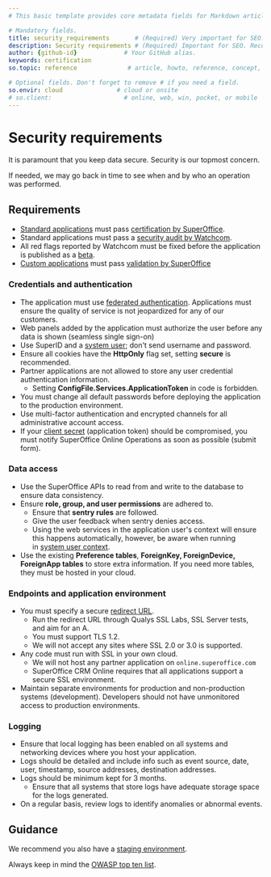```yaml
---
# This basic template provides core metadata fields for Markdown articles on docs.superoffice.com.

# Mandatory fields.
title: security_requirements       # (Required) Very important for SEO. Intent in a unique string of 43-59 chars including spaces.
description: Security requirements # (Required) Important for SEO. Recommended character length is 115-145 characters including spaces.
author: {github-id}             # Your GitHub alias.
keywords: certification
so.topic: reference              # article, howto, reference, concept, guide

# Optional fields. Don't forget to remove # if you need a field.
so.envir: cloud               # cloud or onsite
# so.client:                    # online, web, win, pocket, or mobile
---
```


# Security requirements

It is paramount that you keep data secure. Security is our topmost concern.

If needed, we may go back in time to see when and by who an operation was performed.

## Requirements

* [Standard applications][1] must pass [certification by SuperOffice][2].
* Standard applications must pass a [security audit by Watchcom][3].
* All red flags reported by Watchcom must be fixed before the application is published as a [beta][4].
* [Custom applications][5] must pass [validation by SuperOffice][6]

### Credentials and authentication

* The application must use [federated authentication][7]. Applications must ensure the quality of service is not jeopardized for any of our customers.
* Web panels added by the application must authorize the user before any data is shown (seamless single sign-on)
* Use SuperID and a [system user][8]; don't send username and password.
* Ensure all cookies have the **HttpOnly** flag set, setting **secure** is recommended.
* Partner applications are not allowed to store any user credential authentication information.
  * Setting **ConfigFile.Services.ApplicationToken** in code is forbidden.
* You must change all default passwords before deploying the application to the production environment.
* Use multi-factor authentication and encrypted channels for all administrative account access.
* If your [client secret][9] (application token) should be compromised, you must notify SuperOffice Online Operations as soon as possible (submit form).

### Data access

* Use the SuperOffice APIs to read from and write to the database to ensure data consistency.
* Ensure **role, group, and user permissions** are adhered to.
  * Ensure that **sentry rules** are followed.
  * Give the user feedback when sentry denies access.
  * Using the web services in the application user's context will ensure this happens automatically, however, be aware when running in [system user context][10].
* Use the existing **Preference tables**, **ForeignKey, ForeignDevice, ForeignApp tables** to store extra information. If you need more tables, they must be hosted in your cloud.

### Endpoints and application environment

* You must specify a secure [redirect URL][11].
  * Run the redirect URL through Qualys SSL Labs, SSL Server tests, and aim for an A.
  * You must support TLS 1.2.
  * We will not accept any sites where SSL 2.0 or 3.0 is supported.
* Any code must run with SSL in your own cloud.
  * We will not host any partner application on `online.superoffice.com`
  * SuperOffice CRM Online requires that all applications support a secure SSL environment.
* Maintain separate environments for production and non-production systems (development). Developers should not have unmonitored access to production environments.

### Logging

* Ensure that local logging has been enabled on all systems and networking devices where you host your application.
* Logs should be detailed and include info such as event source, date, user, timestamp, source addresses, destination addresses.
* Logs should be minimum kept for 3 months.
  * Ensure that all systems that store logs have adequate storage space for the logs generated.
* On a regular basis, review logs to identify anomalies or abnormal events.

## Guidance

We recommend you also have a [staging environment][12].

Always keep in mind the [OWASP top ten list][13].

<!-- Referenced links -->
[1]: ../standard.md
[2]: ../certification/certify-app.md
[3]: ../certification/secure-app.md
[4]: ../publish/beta-period.md
[5]: ../custom.md
[6]: ../activate/validate-app.md
[7]: https://github.com/SuperOfficeDocs/data-access/blob/main/docs/authentication/online/federated-auth.md
[8]: ../getting-started/models.md
[9]: ../terminology.md
[10]: ../getting-started/user-contexts.md
[11]: ../redirects/index.md
[12]: ../getting-started/app-envir.md
[13]: https://www.owasp.org/index.php/Category:OWASP_Top_Ten_Project
